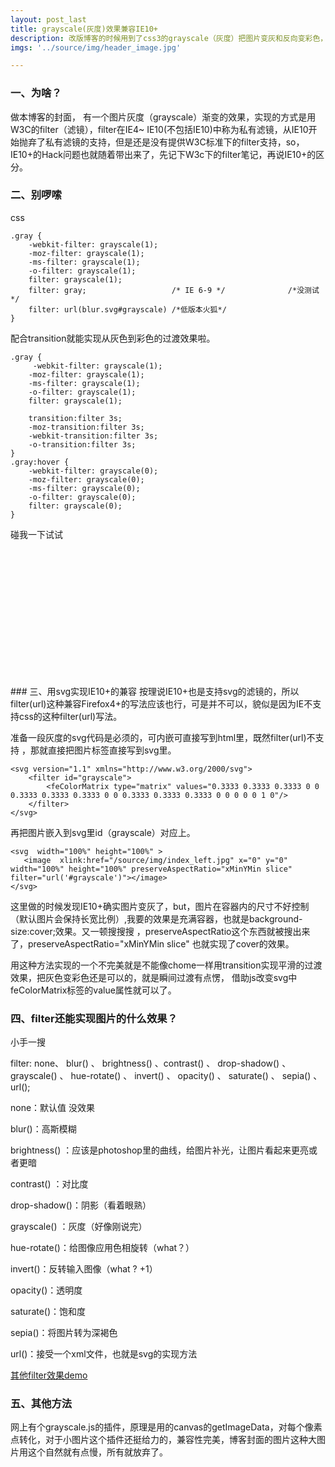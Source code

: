 ```yaml
---
layout: post_last
title: grayscale(灰度)效果兼容IE10+
description: 改版博客的时候用到了css3的grayscale（灰度）把图片变灰和反向变彩色，实现的过程中发现奇葩IE和其他浏览器实现上的差异，好一个折腾，记下笔记，忘了回来瞅瞅？
imgs: '../source/img/header_image.jpg'

---
```

### 一、为啥？
做本博客的封面， 有一个图片灰度（grayscale）渐变的效果，实现的方式是用W3C的filter（滤镜），filter在IE4~ IE10(不包括IE10)中称为私有滤镜，从IE10开始抛弃了私有滤镜的支持，但是还是没有提供W3C标准下的filter支持，so，IE10+的Hack问题也就随着带出来了，先记下W3c下的filter笔记，再说IE10+的区分。

### 二、别啰嗦
css
```
.gray {
    -webkit-filter: grayscale(1);
    -moz-filter: grayscale(1);
    -ms-filter: grayscale(1);
    -o-filter: grayscale(1);
    filter: grayscale(1);
    filter: gray;                   /* IE 6-9 */              /*没测试*/
    filter: url(blur.svg#grayscale) /*低版本火狐*/
}
```
配合transition就能实现从灰色到彩色的过渡效果啦。
```
.gray {
     -webkit-filter: grayscale(1);
    -moz-filter: grayscale(1);
    -ms-filter: grayscale(1);
    -o-filter: grayscale(1);
    filter: grayscale(1);
	
    transition:filter 3s;
    -moz-transition:filter 3s;
    -webkit-transition:filter 3s;
    -o-transition:filter 3s;
}
.gray:hover {
    -webkit-filter: grayscale(0);
    -moz-filter: grayscale(0);
    -ms-filter: grayscale(0);
    -o-filter: grayscale(0);
    filter: grayscale(0);
}
```
碰我一下试试
<style>
.gray1 {
	width:300px;
	height:200px;
	background: url(/source/img/dog/dog1.jpg);
	background-size: cover;
    -webkit-filter: grayscale(1);
    -moz-filter: grayscale(1);
    -ms-filter: grayscale(1);
    -o-filter: grayscale(1);
    filter: grayscale(1);
    filter: gray;
	transition:filter 3s;
	-moz-transition:filter 3s;
	-webkit-transition:filter 3s;
	-o-transition:filter 3s;

}
.gray1:hover{
    -webkit-filter: grayscale(0);
    -moz-filter: grayscale(0);
    -ms-filter: grayscale(0);
    -o-filter: grayscale(0);
    filter: grayscale(0);
    filter: gray;            
}
</style>
<div class="gray1"></div>
<br>
### 三、用svg实现IE10+的兼容
按理说IE10+也是支持svg的滤镜的，所以filter(url)这种兼容Firefox4+的写法应该也行，可是并不可以，貌似是因为IE不支持css的这种filter(url)写法。

准备一段灰度的svg代码是必须的，可内嵌可直接写到html里，既然filter(url)不支持 ，那就直接把图片标签直接写到svg里。

```
<svg version="1.1" xmlns="http://www.w3.org/2000/svg">
    <filter id="grayscale">
        <feColorMatrix type="matrix" values="0.3333 0.3333 0.3333 0 0 0.3333 0.3333 0.3333 0 0 0.3333 0.3333 0.3333 0 0 0 0 0 1 0"/>
    </filter>
</svg>
```

再把图片嵌入到svg里id（grayscale）对应上。

```
<svg  width="100%" height="100%" >
   <image  xlink:href="/source/img/index_left.jpg" x="0" y="0" width="100%" height="100%" preserveAspectRatio="xMinYMin slice" filter="url('#grayscale')"></image>
</svg>	
```

这里做的时候发现IE10+确实图片变灰了，but，图片在容器内的尺寸不好控制（默认图片会保持长宽比例）,我要的效果是充满容器，也就是background-size:cover;效果。又一顿搜搜搜 ，preserveAspectRatio这个东西就被搜出来了，preserveAspectRatio="xMinYMin slice" 也就实现了cover的效果。

用这种方法实现的一个不完美就是不能像chome一样用transition实现平滑的过渡效果，把灰色变彩色还是可以的，就是瞬间过渡有点愣， 借助js改变svg中feColorMatrix标签的value属性就可以了。


### 四、filter还能实现图片的什么效果？
小手一搜

filter: none、 blur() 、 brightness() 、contrast() 、 drop-shadow() 、 grayscale() 、 hue-rotate() 、 invert() 、 opacity() 、 saturate() 、 sepia() 、url();

none：默认值 没效果

 blur()：高斯模糊
 
 brightness() ：应该是photoshop里的曲线，给图片补光，让图片看起来更亮或者更暗
 
 contrast() ：对比度
 
 drop-shadow()：阴影（看着眼熟）
 
 grayscale() ：灰度（好像刚说完）
 
 hue-rotate()：给图像应用色相旋转（what？） 
 
 invert()：反转输入图像（what ? +1）
 
  opacity()：透明度
  
   saturate()：饱和度
  
 sepia()：将图片转为深褐色
 
 url()：接受一个xml文件，也就是svg的实现方法
 
 <a href="/test/filter/filter.html" target="_blank">其他filter效果demo</a>
 
### 五、其他方法
 网上有个grayscale.js的插件，原理是用的canvas的getImageData，对每个像素点转化，对于小图片这个插件还挺给力的，兼容性完美，博客封面的图片这种大图片用这个自然就有点慢，所有就放弃了。
 
 
 